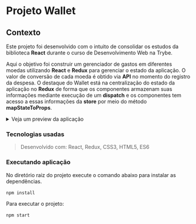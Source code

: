 # Projeto Wallet

## Contexto
Este projeto foi desenvolvido com o intuito de consolidar os estudos da biblioteca __React__ durante o curso de Desenvolvimento Web na Trybe.

Aqui o objetivo foi construir um gerenciador de gastos em diferentes moedas utilizando __React__ e __Redux__ para gerenciar o estado da aplicação. O valor de conversão de cada moeda é obtido via __API__ no momento do registro da despesa. O destaque do Wallet está na centralização do estado da aplicação no __Redux__ de forma que os componentes armazenam suas informações mediante execução de um __dispatch__ e os componentes tem acesso a essas informações da __store__ por meio do método __mapStateToProps__.

<details>
<summary>Veja um preview da aplicação
</summary>

![página de login](./images/preview_0.png)

![página de gastos](./images/preview_1.png)

</details>

### Tecnologias usadas

> Desenvolvido com: React, Redux, CSS3, HTML5, ES6

### Executando aplicação
No diretório raiz do projeto execute o comando abaixo para instalar as dependências.
```bash
npm install
``` 
Para executar o projeto:
``` bash
npm start
```